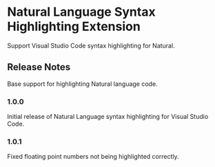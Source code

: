 # Natural Language Syntax Highlighting Extension

Support Visual Studio Code syntax highlighting for Natural.

## Release Notes

Base support for highlighting Natural language code.

### 1.0.0

Initial release of Natural Language syntax highlighting for Visual Studio Code.

### 1.0.1

Fixed floating point numbers not being highlighted correctly.
